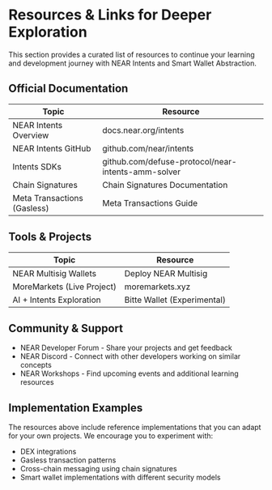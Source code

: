# Resources & Links for Deeper Exploration

This section provides a curated list of resources to continue your learning and development journey with NEAR Intents and Smart Wallet Abstraction.

## Official Documentation

| Topic | Resource |
|-------|----------|
| NEAR Intents Overview | docs.near.org/intents |
| NEAR Intents GitHub | github.com/near/intents |
| Intents SDKs | github.com/defuse-protocol/near-intents-amm-solver |
| Chain Signatures | Chain Signatures Documentation |
| Meta Transactions (Gasless) | Meta Transactions Guide |

## Tools & Projects

| Topic | Resource |
|-------|----------|
| NEAR Multisig Wallets | Deploy NEAR Multisig |
| MoreMarkets (Live Project) | moremarkets.xyz |
| AI + Intents Exploration | Bitte Wallet (Experimental) |

## Community & Support

- NEAR Developer Forum - Share your projects and get feedback
- NEAR Discord - Connect with other developers working on similar concepts
- NEAR Workshops - Find upcoming events and additional learning resources

## Implementation Examples

The resources above include reference implementations that you can adapt for your own projects. We encourage you to experiment with:

- DEX integrations
- Gasless transaction patterns
- Cross-chain messaging using chain signatures
- Smart wallet implementations with different security models
